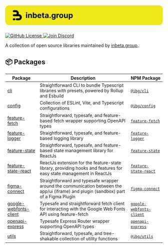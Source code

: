 <h1 align="center">
    <img src="./.github/assets/banner.svg" alt="inbeta.group (ibg) banner">
</h1>

<p align="left">
    <a href="https://github.com/inbeta-group/monorepo/blob/develop/LICENSE">
        <img src="https://img.shields.io/github/license/inbeta-group/monorepo.svg?label=license&style=flat&colorA=293140&colorB=F0E81A" alt="GitHub License"/>
    </a>
    <a href="https://discord.gg/T9GzreAwPH">
        <img src="https://img.shields.io/discord/795291052897992724.svg?label=&logo=discord&logoColor=ffffff&color=7389D8&labelColor=F0E81A" alt="Join Discord"/>
    </a>
</p>

A collection of open source libraries maintained by [inbeta.group](https://inbeta.group).

## 📦 Packages

| Package | Description | NPM Package |
|---------|-------------|-------------|
| [cli](https://github.com/inbeta-group/monorepo/blob/develop/packages/cli) | Straightforward CLI to bundle Typescript libraries with presets, powered by Rollup and Esbuild | [`@ibg/cli`](https://www.npmjs.com/package/@ibg/cli) |
| [config](https://github.com/inbeta-group/monorepo/blob/develop/packages/cli) | Collection of ESLint, Vite, and Typescript configurations | [`@ibg/config`](https://www.npmjs.com/package/@ibg/config) |
| [feature-fetch](https://github.com/inbeta-group/monorepo/blob/develop/packages/feature-fetch) | Straightforward, typesafe, and feature-based fetch wrapper supporting OpenAPI types | [`feature-fetch`](https://www.npmjs.com/package/feature-fetch) |
| [feature-logger](https://github.com/inbeta-group/monorepo/blob/develop/packages/feature-logger) | Straightforward, typesafe, and feature-based logging library | [`feature-logger`](https://www.npmjs.com/package/feature-logger) |
| [feature-state](https://github.com/inbeta-group/monorepo/blob/develop/packages/feature-state) | Straightforward, typesafe, and feature-based state management library for ReactJs | [`feature-state`](https://www.npmjs.com/package/feature-state) |
| [feature-state-react](https://github.com/inbeta-group/monorepo/blob/develop/packages/feature-state-react) | ReactJs extension for the feature-state library, providing hooks and features for easy state management in ReactJs | [`feature-state-react`](https://www.npmjs.com/package/feature-state-react) |
| [figma-connect](https://github.com/inbeta-group/monorepo/blob/develop/packages/figma-connect) | Straightforward and typesafe wrapper around the communication between the app/ui (iframe) and plugin (sandbox) part of a Figma Plugin | [`figma-connect`](https://www.npmjs.com/package/figma-connect) |
| [google-webfonts-client](https://github.com/inbeta-group/monorepo/blob/develop/packages/google-webfonts-client) | Typesafe and straightforward fetch client for interacting with the Google Web Fonts API using feature-fetch | [`google-webfonts-client`](https://www.npmjs.com/package/google-webfonts-client) |
| [openapi-express](https://github.com/inbeta-group/monorepo/blob/develop/packages/openapi-express) | Typesafe Express Router wrapper supporting OpenAPI types | [`openapi-express`](https://www.npmjs.com/package/openapi-express) |
| [utils](https://github.com/inbeta-group/monorepo/blob/develop/packages/utils) | Straightforward, typesafe, and tree-shakable collection of utility functions | [`@ibg/utils`](https://www.npmjs.com/package/@ibg/utils) |
